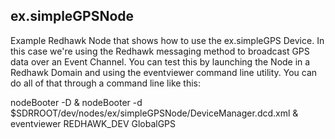 ## ex.simpleGPSNode ##

Example Redhawk Node that shows how to use the ex.simpleGPS Device. In this case we're using the Redhawk messaging method to broadcast GPS data over an Event Channel. You can test this by launching the Node in a Redhawk Domain and using the eventviewer command line utility. You can do all of that through a command line like this:

nodeBooter -D &
nodeBooter -d $SDRROOT/dev/nodes/ex/simpleGPSNode/DeviceManager.dcd.xml &
eventviewer REDHAWK_DEV GlobalGPS
